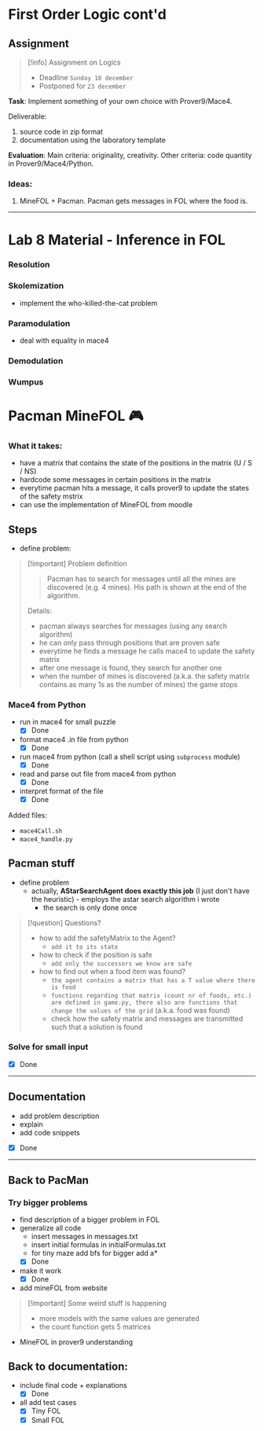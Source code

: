 # First Order Logic cont'd

## Assignment 

> [!info] Assignment on Logics
> - Deadline `Sunday 18 december`
> - Postponed for `23 december`

**Task**: Implement something of your own choice with Prover9/Mace4.

Deliverable:
1.  source code in zip format
2.  documentation using the laboratory template

**Evaluation**:
Main criteria: originality, creativity.
Other criteria: code quantity in Prover9/Mace4/Python.

### Ideas: 

1. MineFOL + Pacman. Pacman gets messages in FOL where the food is.

---

# Lab 8 Material - Inference in FOL

### Resolution
### Skolemization
- implement the who-killed-the-cat problem
### Paramodulation
- deal with equality in mace4
### Demodulation
### Wumpus



# Pacman MineFOL 🎮
### What it takes:
- have a matrix that contains the state of the positions in the matrix (U / S / NS)
- hardcode some messages in certain positions in the matrix
- everytime pacman hits a message, it calls prover9 to update the states of the safety mstrix
- can use the implementation of MineFOL from moodle

## Steps
- define problem:

> [!important] Problem definition
> > Pacman has to search for messages until all the mines are discovered (e.g. 4 mines). His path is shown at the end of the algorithm.
> 
> Details:
> - pacman always searches for messages (using any search algorithm)
> - he can only pass through positions that are proven safe
> - everytime he finds a message he calls mace4 to update the safety matrix
> - after one message is found, they search for another one
> - when the number of mines is discovered (a.k.a. the safety matrix contains as many 1s as the number of mines) the game stops

### Mace4 from Python
- run in mace4 for small puzzle
	- [x] Done
- format mace4 .in file from python
	- [x] Done
- run mace4 from python (call a shell script using `subprocess` module)
	- [x] Done
- read and parse out file from mace4 from python
	- [x] Done
- interpret format of the file 
	- [x] Done

Added files:
- `mace4Call.sh`
- `mace4_handle.py`

## Pacman stuff
- define problem
	- actually, **AStarSearchAgent does exactly this job** (I just don't have the heuristic) - employs the astar search algorithm i wrote
		- the search is only done once

> [!question] Questions?
> - how to add the safetyMatrix to the Agent?
> 	- `add it to its state`
> - how to check if the position is safe
> 	- `add only the successors we know are safe`
> - how to find out when a food item was found?
> 	- `the agent contains a matrix that has a T value where there is food`
> 	- `functions regarding that matrix (count nr of foods, etc.) are defined in game.py, there also are functions that change the values of the grid` (a.k.a. food was found)
> 	- check how the safety matrix and messages are transmitted such that a solution is found

### Solve for small input
- [x] Done

---

## Documentation
- add problem description
- explain
- add code snippets
- [x] Done

---

## Back to PacMan

### Try bigger problems
- find description of a bigger problem in FOL
- generalize all code
	- insert messages in messages.txt
	- insert initial formulas in initialFormulas.txt
	- for tiny maze add bfs for bigger add a*
	- [x] Done
- make it work
	- [x] Done
- add mineFOL from website

> [!important] Some weird stuff is happening
> - more models with the same values are generated
> - the count function gets 5 matrices

- MineFOL in prover9 understanding

## Back to documentation:
- include final code + explanations
	- [x] Done
- all add test cases
	- [x] Tiny FOL
	- [x] Small FOL